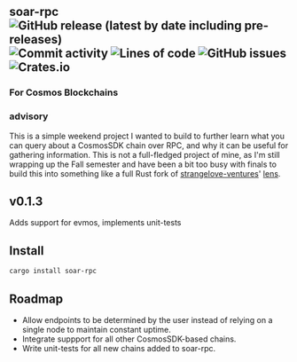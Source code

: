 ## soar-rpc <img alt="GitHub release (latest by date including pre-releases)" src="https://img.shields.io/github/v/release/ethgallucci/soar-rpc?color=orange&include_prereleases&style=flat-square"> <img alt="Commit activity" src="https://img.shields.io/github/commit-activity/m/ethgallucci/soar-rpc?style=flat-square" /> <img alt="Lines of code" src="https://img.shields.io/tokei/lines/github/ethgallucci/soar-rpc?color=green&style=flat-square"> <img alt="GitHub issues" src="https://img.shields.io/github/issues/ethgallucci/soar-rpc?color=white&style=flat-square"> <img alt="Crates.io" src="https://img.shields.io/crates/d/soar-rpc?style=flat-square">  

### For Cosmos Blockchains

### advisory
This is a simple weekend project I wanted to build to further learn what you can query about a CosmosSDK chain over RPC, and why it can be useful for gathering information. This is not a full-fledged project of mine, as I'm still wrapping up the Fall semester and have been a bit too busy with finals to build this into something like a full Rust fork of [strangelove-ventures](https://github.com/strangelove-ventures)' [lens](https://github.com/strangelove-ventures/lens).

## v0.1.3
Adds support for evmos, implements unit-tests

## Install
```sh
cargo install soar-rpc
```

## Roadmap
* Allow endpoints to be determined by the user instead of relying on a single node to maintain constant uptime.
* Integrate suppport for all other CosmosSDK-based chains.
* Write unit-tests for all new chains added to soar-rpc.

[commit-shield]: https://img.shields.io/github/commit-activity/w/ethgallucci/soar-rpc?style=plastic
[commit-url]: https://github.com/ethgallucci/soar-rpc/commits/main
